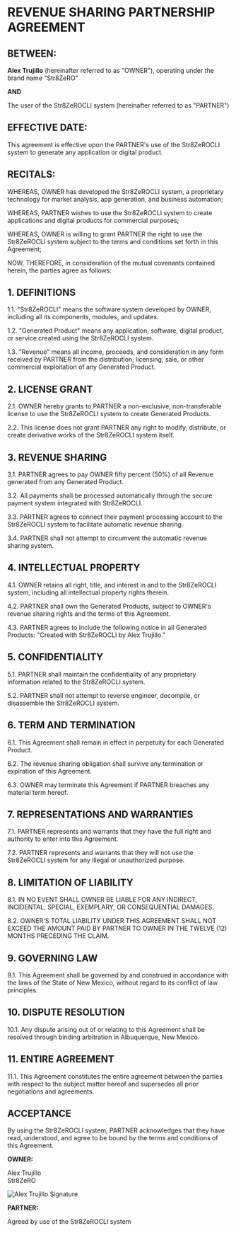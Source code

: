 # REVENUE SHARING PARTNERSHIP AGREEMENT

## BETWEEN:

**Alex Trujillo** (hereinafter referred to as "OWNER"), operating under the brand name "Str8ZeRO"

**AND**

The user of the Str8ZeROCLI system (hereinafter referred to as "PARTNER")

## EFFECTIVE DATE:

This agreement is effective upon the PARTNER's use of the Str8ZeROCLI system to generate any application or digital product.

## RECITALS:

WHEREAS, OWNER has developed the Str8ZeROCLI system, a proprietary technology for market analysis, app generation, and business automation;

WHEREAS, PARTNER wishes to use the Str8ZeROCLI system to create applications and digital products for commercial purposes;

WHEREAS, OWNER is willing to grant PARTNER the right to use the Str8ZeROCLI system subject to the terms and conditions set forth in this Agreement;

NOW, THEREFORE, in consideration of the mutual covenants contained herein, the parties agree as follows:

## 1. DEFINITIONS

1.1. "Str8ZeROCLI" means the software system developed by OWNER, including all its components, modules, and updates.

1.2. "Generated Product" means any application, software, digital product, or service created using the Str8ZeROCLI system.

1.3. "Revenue" means all income, proceeds, and consideration in any form received by PARTNER from the distribution, licensing, sale, or other commercial exploitation of any Generated Product.

## 2. LICENSE GRANT

2.1. OWNER hereby grants to PARTNER a non-exclusive, non-transferable license to use the Str8ZeROCLI system to create Generated Products.

2.2. This license does not grant PARTNER any right to modify, distribute, or create derivative works of the Str8ZeROCLI system itself.

## 3. REVENUE SHARING

3.1. PARTNER agrees to pay OWNER fifty percent (50%) of all Revenue generated from any Generated Product.

3.2. All payments shall be processed automatically through the secure payment system integrated with Str8ZeROCLI.

3.3. PARTNER agrees to connect their payment processing account to the Str8ZeROCLI system to facilitate automatic revenue sharing.

3.4. PARTNER shall not attempt to circumvent the automatic revenue sharing system.

## 4. INTELLECTUAL PROPERTY

4.1. OWNER retains all right, title, and interest in and to the Str8ZeROCLI system, including all intellectual property rights therein.

4.2. PARTNER shall own the Generated Products, subject to OWNER's revenue sharing rights and the terms of this Agreement.

4.3. PARTNER agrees to include the following notice in all Generated Products: "Created with Str8ZeROCLI by Alex Trujillo."

## 5. CONFIDENTIALITY

5.1. PARTNER shall maintain the confidentiality of any proprietary information related to the Str8ZeROCLI system.

5.2. PARTNER shall not attempt to reverse engineer, decompile, or disassemble the Str8ZeROCLI system.

## 6. TERM AND TERMINATION

6.1. This Agreement shall remain in effect in perpetuity for each Generated Product.

6.2. The revenue sharing obligation shall survive any termination or expiration of this Agreement.

6.3. OWNER may terminate this Agreement if PARTNER breaches any material term hereof.

## 7. REPRESENTATIONS AND WARRANTIES

7.1. PARTNER represents and warrants that they have the full right and authority to enter into this Agreement.

7.2. PARTNER represents and warrants that they will not use the Str8ZeROCLI system for any illegal or unauthorized purpose.

## 8. LIMITATION OF LIABILITY

8.1. IN NO EVENT SHALL OWNER BE LIABLE FOR ANY INDIRECT, INCIDENTAL, SPECIAL, EXEMPLARY, OR CONSEQUENTIAL DAMAGES.

8.2. OWNER'S TOTAL LIABILITY UNDER THIS AGREEMENT SHALL NOT EXCEED THE AMOUNT PAID BY PARTNER TO OWNER IN THE TWELVE (12) MONTHS PRECEDING THE CLAIM.

## 9. GOVERNING LAW

9.1. This Agreement shall be governed by and construed in accordance with the laws of the State of New Mexico, without regard to its conflict of law principles.

## 10. DISPUTE RESOLUTION

10.1. Any dispute arising out of or relating to this Agreement shall be resolved through binding arbitration in Albuquerque, New Mexico.

## 11. ENTIRE AGREEMENT

11.1. This Agreement constitutes the entire agreement between the parties with respect to the subject matter hereof and supersedes all prior negotiations and agreements.

## ACCEPTANCE

By using the Str8ZeROCLI system, PARTNER acknowledges that they have read, understood, and agree to be bound by the terms and conditions of this Agreement.

**OWNER:**

Alex Trujillo  
Str8ZeRO

![Alex Trujillo Signature](../assets/signature.png)

**PARTNER:**

Agreed by use of the Str8ZeROCLI system